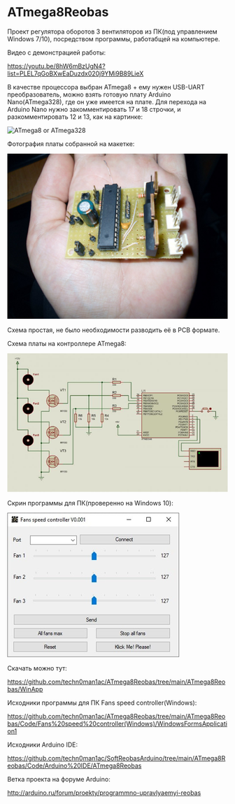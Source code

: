 # ATmega8Reobas

Проект регулятора оборотов 3 вентиляторов из ПК(под управлением Windows 7/10), посредством программы, работабщей на компьютере. 

Видео с демонстрацией работы:

https://youtu.be/8hW6mBzUgN4?list=PLEL7qGoBXwEaDuzdx020j9YMi9B89LieX

В качестве процессора выбран ATmega8 + ему нужен USB-UART преобразователь, можно взять готовую плату Arduino Nano(ATmega328), где он уже имеется на плате. 
Для перехода на Arduino Nano нужно закомментировать 17 и 18 строчки, и разкомментировать 12 и 13, как на картинке:

![ATmega8 or ATmega328](https://raw.githubusercontent.com/techn0man1ac/SoftReobasArduino/main/ATmega8Reobas/Img/8or328.png "ATmega8 or ATmega328")

Фотография платы собранной на макетке:

![Board photo](https://raw.githubusercontent.com/techn0man1ac/ATmega8Reobas/main/ATmega8Reobas/Img/Photo.jpg "Board photo")

Схема простая, не было необходимости разводить её в PCB формате.

Схема платы на контроллере ATmega8:

![Schematic ATmega8](https://raw.githubusercontent.com/techn0man1ac/ATmega8Reobas/main/ATmega8Reobas/Img/Schematic.jpg "Schematic ATmega8")

Скрин программы для ПК(проверенно на Windows 10):

![Win10 screenshot app](https://raw.githubusercontent.com/techn0man1ac/ATmega8Reobas/main/ATmega8Reobas/Img/Win10Scrn.jpg "Win10 screenshot app")

Скачать можно тут:

https://github.com/techn0man1ac/ATmega8Reobas/tree/main/ATmega8Reobas/WinApp

Исходники программы для ПК Fans speed controller(Windows):

https://github.com/techn0man1ac/ATmega8Reobas/tree/main/ATmega8Reobas/Code/Fans%20speed%20controller(Windows)/WindowsFormsApplication1

Исходники Arduino IDE:

https://github.com/techn0man1ac/SoftReobasArduino/tree/main/ATmega8Reobas/Code/Arduino%20IDE/ATmega8Reobas

Ветка проекта на форуме Arduino:

http://arduino.ru/forum/proekty/programmno-upravlyaemyi-reobas
